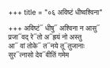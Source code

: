 +++
title = "०६ अविष्टं धीष्वश्विना"

+++
अविष्टं᳓ धीषु᳓ अश्विना न आसु᳓  
प्रजा᳓वद् रे᳓तो अ᳓ह्रयं नो अस्तु  
आ᳓ वां तोके᳓ त᳓नये तू᳓तुजानाः  
सुर᳓त्नासो देव᳓वीतिं गमेम